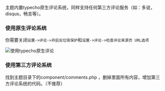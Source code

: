主题内置typecho原生评论系统，同样支持任何第三方评论服务（如：多说，disqus，畅言等）。

### 使用原生评论系统

 你需要关闭`设置->评论->开启反垃圾保护`和`设置->评论->检查评论来源页 URL选项`


![使用typecho原生评论][1]


[1]: https://www.ihewro.com/usr/uploads/2017/03/343938553.jpg

### 使用第三方评论系统

找到主题目录下的component/comments.php ，删掉里面所有内容，增加第三方评论系统的代码。（不推荐）
